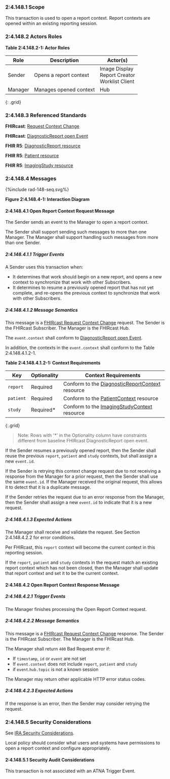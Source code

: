 ### 2:4.148.1 Scope

This transaction is used to open a report context. Report contexts are opened within an existing reporting session.

### 2:4.148.2 Actors Roles

**Table 2:4.148.2-1: Actor Roles**

| Role | Description | Actor(s) |
|------|-------------|----------|
| Sender | Opens a report context | Image Display<br>Report Creator<br>Worklist Client |
| Manager | Manages opened context | Hub |
{: .grid}

### 2:4.148.3 Referenced Standards

**FHIRcast**: [Request Context Change](https://build.fhir.org/ig/HL7/fhircast-docs/2-6-RequestContextChange.html#request-context-change)

**FHIRcast**: [DiagnosticReport open Event](https://build.fhir.org/ig/HL7/fhircast-docs/3-6-1-DiagnosticReport-open.html)

**FHIR R5**: [DiagnosticReport resource](https://hl7.org/fhir/R5/diagnosticreport.html)

**FHIR R5**: [Patient resource](https://hl7.org/fhir/R5/patient.html)

**FHIR R5**: [ImagingStudy resource](https://hl7.org/fhir/R5/imagingstudy.html)

### 2:4.148.4 Messages

<div>
{%include rad-148-seq.svg%}
</div>

<div style="clear: left"/>

**Figure 2:4.148.4-1: Interaction Diagram**

#### 2:4.148.4.1 Open Report Context Request Message
The Sender sends an event to the Manager to open a report context.

The Sender shall support sending such messages to more than one Manager. The Manager shall support handling such messages from more than one Sender. 

##### 2:4.148.4.1.1 Trigger Events

A Sender uses this transaction when:
- It determines that work should begin on a new report, and opens a new context to synchronize that work with other Subscribers.
- It determines to resume a previously opened report that has not yet complete, and re-opens the previous context to synchronize that work with other Subscribers.

##### 2:4.148.4.1.2 Message Semantics

This message is a [FHIRcast Request Context Change](https://build.fhir.org/ig/HL7/fhircast-docs/2-6-RequestContextChange.html#request-context-change-body) request. The Sender is the FHIRcast Subscriber. The Manager is the FHIRcast Hub.

The `event.context` shall conform to [DiagnosticReport open Event](https://build.fhir.org/ig/HL7/fhircast-docs/3-6-1-DiagnosticReport-open.html).

In addition, the contexts in the `event.context` shall conform to the Table 2:4.148.4.1.2-1.

**Table 2:4.148.4.1.2-1: Context Requirements**

| Key | Optionality | Context Requirements |
|-----|-------------|----------------------|
| `report`| Required | Conform to the [DiagnosticReportContext](StructureDefinition-diagnosticreportcontext.html) resource |
| `patient` | Required | Conform to the [PatientContext](StructureDefinition-patientcontext.html) resource |
| `study` | Required\* | Conform to the [ImagingStudyContext](StructureDefinition-imagingstudycontext.html) resource |
{:.grid}
> Note: Rows with '*' in the Optionality column have constraints different from baseline FHIRcast DiagnosticReport open event.

If the Sender resumes a previously opened report, then the Sender shall reuse the previous `report`, `patient` and `study` contexts, but shall assign a new `event.id`.

If the Sender is retrying this context change request due to not receiving a response from the Manager for a prior request, then the Sender shall use the same `event.id`. If the Manager received the original request, this allows it to detect that it is a duplicate message.

If the Sender retries the request due to an error response from the Manager, then the Sender shall assign a new `event.id` to indicate that it is a new request.

##### 2:4.148.4.1.3 Expected Actions

The Manager shall receive and validate the request. See Section 2:4.148.4.2.2 for error conditions.

Per FHIRcast, this `report` context will become the current context in this reporting session.

If the `report`, `patient` and `study` contexts in the request match an existing report context which has not been closed, then the Manager shall update that report context and set it to be the current context.

#### 2:4.148.4.2 Open Report Context Response Message

##### 2:4.148.4.2.1 Trigger Events

The Manager finishes processing the Open Report Context request.

##### 2:4.148.4.2.2 Message Semantics

This message is a [FHIRcast Request Context Change](https://build.fhir.org/ig/HL7/fhircast-docs/2-6-RequestContextChange.html#request-context-change-body) response. The Sender is the FHIRcast Subscriber. The Manager is the FHIRcast Hub.

The Manager shall return `400` Bad Request error if:
- If `timestamp`, `id` or `event` are not set
- If `event.context` does not include `report`, `patient` and `study`
- if `event`.`hub.topic` is not a known session

The Manager may return other applicable HTTP error status codes.

##### 2:4.148.4.2.3 Expected Actions

If the response is an error, then the Sender may consider retrying the request.

### 2:4.148.5 Security Considerations

See [IRA Security Considerations](volume-1.html#1535-ira-security-considerations).

Local policy should consider what users and systems have permissions to open a report context and configure appropriately. 

#### 2:4.148.5.1 Security Audit Considerations

This transaction is not associated with an ATNA Trigger Event.
